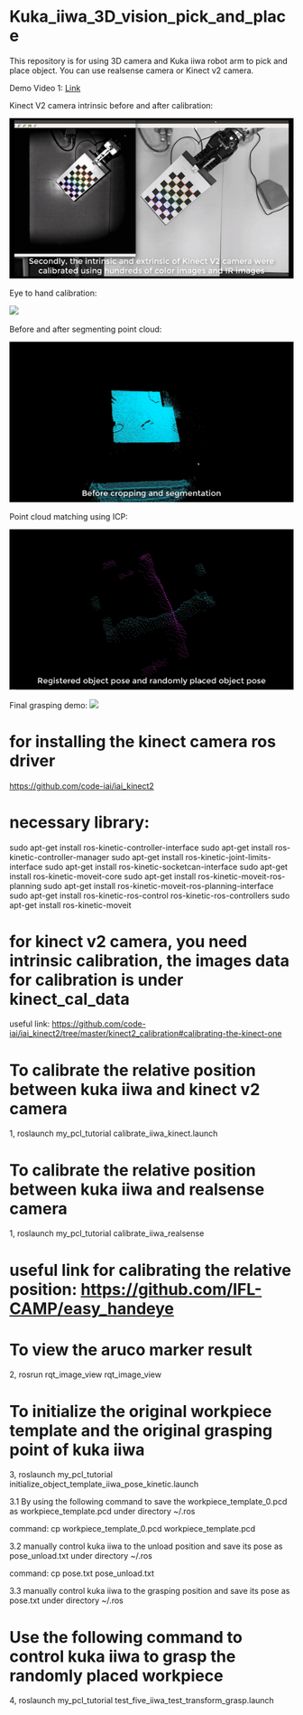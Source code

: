 # Kuka_iiwa_3D_vision_pick_and_place
This repository is for using 3D camera and Kuka iiwa robot arm to pick and place object. You can use realsense camera or Kinect v2 camera.


Demo Video 1: [Link](https://youtu.be/M7GtTTIV9rA) 

Kinect V2 camera intrinsic before and after calibration:

![](intrinsic_calibration.gif)

Eye to hand calibration:

![](eye_to_hand_calibration.gif)

Before and after segmenting point cloud:

![](segmenting_point_cloud.gif)

Point cloud matching using ICP:

![](point_cloud_matching.gif)

Final grasping demo:
![](grasping_demo.gif)


# for installing the kinect camera ros driver
https://github.com/code-iai/iai_kinect2

# necessary library:

sudo apt-get install ros-kinetic-controller-interface
sudo apt-get install ros-kinetic-controller-manager
sudo apt-get install ros-kinetic-joint-limits-interface
sudo apt-get install ros-kinetic-socketcan-interface
sudo apt-get install ros-kinetic-moveit-core
sudo apt-get install ros-kinetic-moveit-ros-planning
sudo apt-get install ros-kinetic-moveit-ros-planning-interface
sudo apt-get install ros-kinetic-ros-control ros-kinetic-ros-controllers
sudo apt-get install ros-kinetic-moveit


# for kinect v2 camera, you need intrinsic calibration, the images data for calibration is under kinect_cal_data
useful link: https://github.com/code-iai/iai_kinect2/tree/master/kinect2_calibration#calibrating-the-kinect-one


# To calibrate the relative position between kuka iiwa and kinect v2 camera
1, roslaunch my_pcl_tutorial calibrate_iiwa_kinect.launch

# To calibrate the relative position between kuka iiwa and realsense camera
1, roslaunch my_pcl_tutorial calibrate_iiwa_realsense

# useful link for calibrating the relative position: https://github.com/IFL-CAMP/easy_handeye
 

# To view the aruco marker result
2, rosrun rqt_image_view rqt_image_view

# To initialize the original workpiece template and the original grasping point of kuka iiwa
3, roslaunch my_pcl_tutorial initialize_object_template_iiwa_pose_kinetic.launch 

3.1 By using the following command to save the workpiece_template_0.pcd as workpiece_template.pcd under directory ~/.ros

command: cp workpiece_template_0.pcd workpiece_template.pcd

3.2 manually control kuka iiwa to the unload position and save its pose as pose_unload.txt under directory ~/.ros

command: cp pose.txt pose_unload.txt

3.3 manually control kuka iiwa to the grasping position and save its pose as pose.txt under directory ~/.ros

# Use the following command to control kuka iiwa to grasp the randomly placed workpiece
4, roslaunch my_pcl_tutorial test_five_iiwa_test_transform_grasp.launch 
